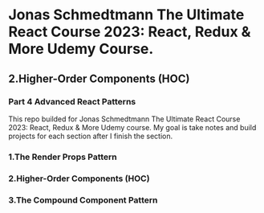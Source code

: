# Jonas Schmedtmann The Ultimate React Course 2023: React, Redux &amp; More Udemy Course.

## 2.Higher-Order Components (HOC)

### Part 4 Advanced React Patterns

This repo builded for Jonas Schmedtmann The Ultimate React Course 2023: React, Redux & More Udemy course.
My goal is take notes and build projects for each section after I finish the section.

### 1.The Render Props Pattern

### **2.Higher-Order Components (HOC)**

### 3.The Compound Component Pattern
